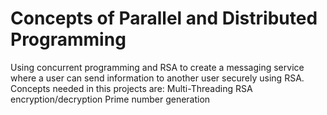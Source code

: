 # Concepts of Parallel and Distributed Programming
Using concurrent programming and RSA to create a messaging service where a user can send information
to another user securely using RSA. 
Concepts needed in this projects are:
  Multi-Threading
  RSA encryption/decryption
  Prime number generation
  
